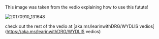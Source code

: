 This image was taken from the vedio explaining how to use this futute!

![20170910_131648](https://user-images.githubusercontent.com/101469832/160553608-b18cae25-19fc-433b-be84-c97b9d0b686f.jpg)

check out the rest of the vedio at [aka.ms/learinwithDRG/WYDLIS vedios](https://aka.ms/learinwithDRG/WYDLIS vedios)
